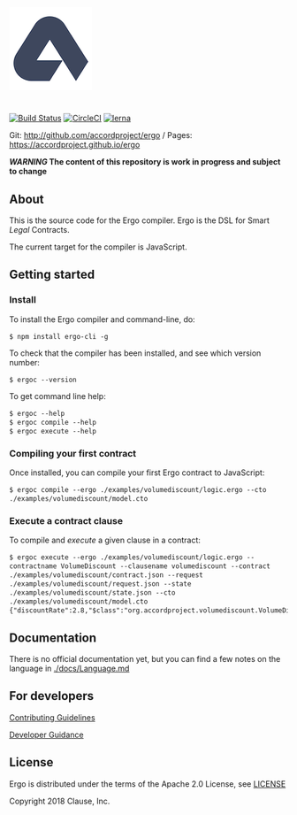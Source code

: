 ![Ergo](./docs/ergologo.png)

#

[![Build Status](https://travis-ci.org/accordproject/ergo.svg?branch=master)](https://travis-ci.org/accordproject/ergo)
[![CircleCI](https://circleci.com/gh/accordproject/ergo.svg?style=shield)](https://circleci.com/gh/accordproject/ergo)
[![lerna](https://img.shields.io/badge/maintained%20with-lerna-cc00ff.svg)](https://lernajs.io/)

Git: http://github.com/accordproject/ergo / Pages: https://accordproject.github.io/ergo

**_WARNING_ The content of this repository is work in progress and subject to change**

## About

This is the source code for the Ergo compiler. Ergo is the DSL for Smart *Legal* Contracts.

The current target for the compiler is JavaScript.

## Getting started

### Install

To install the Ergo compiler and command-line, do:
```
$ npm install ergo-cli -g
```

To check that the compiler has been installed, and see which version number:
```
$ ergoc --version
```

To get command line help:
```
$ ergoc --help
$ ergoc compile --help
$ ergoc execute --help
```

### Compiling your first contract

Once installed, you can compile your first Ergo contract to JavaScript:
```
$ ergoc compile --ergo ./examples/volumediscount/logic.ergo --cto ./examples/volumediscount/model.cto
```

### Execute a contract clause

To compile and _execute_ a given clause in a contract:

```
$ ergoc execute --ergo ./examples/volumediscount/logic.ergo --contractname VolumeDiscount --clausename volumediscount --contract ./examples/volumediscount/contract.json --request ./examples/volumediscount/request.json --state ./examples/volumediscount/state.json --cto ./examples/volumediscount/model.cto
{"discountRate":2.8,"$class":"org.accordproject.volumediscount.VolumeDiscountResponse"}
```

## Documentation

There is no official documentation yet, but you can find a few notes on the language in [./docs/Language.md](./docs/Language.md)

## For developers

[Contributing Guidelines](CONTRIBUTING.md)

[Developer Guidance](DEVELOPERS.md)

## License

Ergo is distributed under the terms of the Apache 2.0 License, see
[LICENSE](LICENSE)

Copyright 2018 Clause, Inc.

